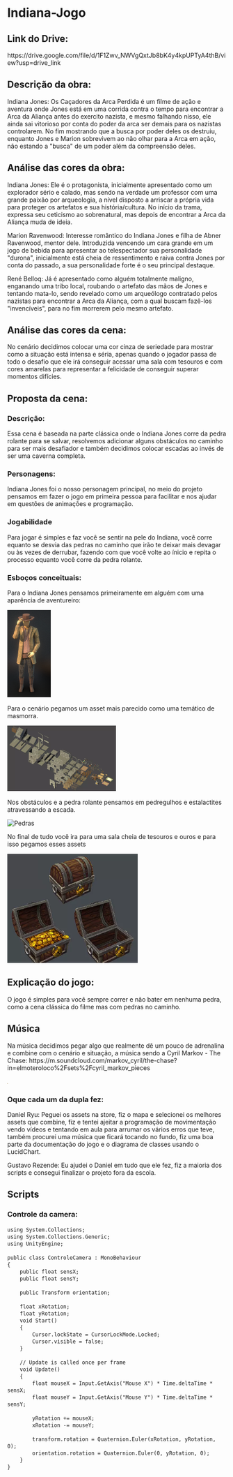 # Indiana-Jogo

<h2>Link do Drive:</h2> https://drive.google.com/file/d/1F1Zwv_NWVgQxtJb8bK4y4kpUPTyA4thB/view?usp=drive_link

<h2>Descrição da obra:</h2>
<p>Indiana Jones: Os Caçadores da Arca Perdida é um filme de ação e aventura onde Jones está em uma corrida contra o tempo para encontrar a Arca da Aliança antes do exercito nazista, e mesmo falhando nisso, ele ainda sai vitorioso por conta do poder da arca ser demais para os nazistas controlarem. No fim mostrando que a busca por poder deles os destruiu, enquanto Jones e Marion sobrevivem ao não olhar para a Arca em ação, não estando a "busca" de um poder além da compreensão deles.</p>

<h2>Análise das cores da obra:</h2>
<p>Indiana Jones: Ele é o protagonista, inicialmente apresentado como um explorador sério e calado, mas sendo na verdade um professor com uma grande paixão por arqueologia, a nível disposto a arriscar a própria vida para proteger os artefatos e sua história/cultura. No início da trama, expressa seu ceticismo ao sobrenatural, mas depois de encontrar a Arca da Aliança muda de ideia.

Marion Ravenwood: Interesse romântico do Indiana Jones e filha de Abner Ravenwood, mentor dele. Introduzida vencendo um cara grande em um jogo de bebida para apresentar ao telespectador sua personalidade "durona", inicialmente está cheia de ressentimento e raiva contra Jones por conta do passado, a sua personalidade forte é o seu principal destaque.

René Belloq: Já é apresentado como alguém totalmente maligno, enganando uma tribo local, roubando o artefato das mãos de Jones e tentando mata-lo, sendo revelado como um arqueólogo contratado pelos nazistas para encontrar a Arca da Aliança, com a qual buscam fazê-los "invencíveis", para no fim morrerem pelo mesmo artefato.</p>

<h2>Análise das cores da cena:</h2>
<p>No cenário decidimos colocar uma cor cinza de seriedade para mostrar como a situação está intensa e séria, apenas quando o jogador passa de todo o desafio que ele irá conseguir acessar uma sala com tesouros e com cores amarelas para representar a felicidade de conseguir superar momentos difícies.</p>

<h2>Proposta da cena:</h2>
<h3>Descrição:</h3>
<p>Essa cena é baseada na parte clássica onde o Indiana Jones corre da pedra rolante para se salvar, resolvemos adicionar alguns obstáculos no caminho para ser mais desafiador e também decidimos colocar escadas ao invés de ser uma caverna completa.</p>
<h3>Personagens:</h3>
<p>Indiana Jones foi o nosso personagem principal, no meio do projeto pensamos em fazer o jogo em primeira pessoa para facilitar e nos ajudar em questões de animações e programação.</p>
<h3>Jogabilidade</h3>
<p>Para jogar é simples e faz você se sentir na pele do Indiana, você corre equanto se desvia das pedras no caminho que irão te deixar mais devagar ou às vezes de derrubar, fazendo com que você volte ao ínicio e repita o processo equanto você corre da pedra rolante.</p>

<h3>Esboços conceituais:</h3>
<p>Para o Indiana Jones pensamos primeiramente em alguém com uma aparência de aventureiro:</p>
<img src="imagens/Indiana.png" alt="Cenário" width="100" height="200">
<p>Para o cenário pegamos um asset mais parecido como uma temático de masmorra.</p>
<img src="imagens/Cenario.png" alt="Cenário" width="250" height="150">
<p>Nos obstáculos e a pedra rolante pensamos em pedregulhos e estalactites atravessando a escada.</p>
<img src="imagens/obstacuçlos.png" alt="Pedras" width="250" height="150">
<p>No final de tudo você ira para uma sala cheia de tesouros e ouros e para isso pegamos esses assets</p>
<img src="imagens/Bau.png" alt="Baú" width="300" height="250">

<h2>Explicação do jogo:</h2>
<p>O jogo é simples para você sempre correr e não bater em nenhuma pedra, como a cena clássica do filme mas com pedras no caminho. </p>


<h2>Música</h2>
<p>Na música decidimos pegar algo que realmente dê um pouco de adrenalina e combine com o cenário e situação, a música sendo a Cyril Markov - The Chase:  https://m.soundcloud.com/markov_cyril/the-chase?in=elmoteroloco%2Fsets%2Fcyril_markov_pieces</p>
<img src="imagens/Alexa.png" alt="Indiana" width="1" height="1">

<h3>Oque cada um da dupla fez:</h3>
<p>Daniel Ryu: Peguei os assets na store, fiz o mapa e selecionei os melhores assets que combine, fiz e tentei ajeitar a programação de movimentação vendo vídeos e tentando em aula para arrumar os vários erros que teve, também procurei uma música que ficará tocando no fundo, fiz uma boa parte da documentação do jogo e o diagrama de classes usando o LucidChart.</p>
<p>Gustavo Rezende: Eu ajudei o Daniel em tudo que ele fez, fiz a maioria dos scripts e consegui finalizar o projeto fora da escola.</p>

<h2>Scripts</h2>

<h3>Controle da camera:</h3>

```
using System.Collections;
using System.Collections.Generic;
using UnityEngine;

public class ControleCamera : MonoBehaviour
{
    public float sensX;
    public float sensY;

    public Transform orientation;

    float xRotation;
    float yRotation;
    void Start()
    {
        Cursor.lockState = CursorLockMode.Locked;
        Cursor.visible = false;
    }

    // Update is called once per frame
    void Update()
    {
        float mouseX = Input.GetAxis("Mouse X") * Time.deltaTime * sensX;
        float mouseY = Input.GetAxis("Mouse Y") * Time.deltaTime * sensY;

        yRotation += mouseX;
        xRotation -= mouseY;

        transform.rotation = Quaternion.Euler(xRotation, yRotation, 0);
        orientation.rotation = Quaternion.Euler(0, yRotation, 0);
    }
}
 ```

